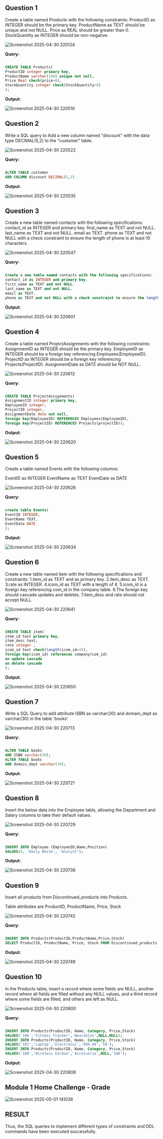 **Question 1**
--
Create a table named Products with the following constraints:
ProductID as INTEGER should be the primary key.
ProductName as TEXT should be unique and not NULL.
Price as REAL should be greater than 0.
StockQuantity as INTEGER should be non-negative.

![Screenshot 2025-04-30 220124](https://github.com/user-attachments/assets/690a314c-8a58-4971-9513-6ba79f75978b)


**Query:**

```sql

CREATE TABLE Products(
ProductID integer primary key,
ProductName varchar(100) unique not null,
Price Real check(price>0),
StockQuantity integer check(StockQuantity>0)
);

```

**Output:**

![Screenshot 2025-04-30 220510](https://github.com/user-attachments/assets/55246a78-9c52-4ed7-a7b7-ec1addcbf07a)


**Question 2**
---
Write a SQL query to Add a new column named "discount" with the data type DECIMAL(5,2) to the "customer" table.

![Screenshot 2025-04-30 220522](https://github.com/user-attachments/assets/68479e39-c908-472b-aa8a-f0d7d801e508)


**Query:**

```sql

ALTER TABLE customer
ADD COLUMN discount DECIMAL(5,2)

```

**Output:**

![Screenshot 2025-04-30 220535](https://github.com/user-attachments/assets/bc416f42-3a2c-47fb-8de5-c21ce6895407)


**Question 3**
---
Create a new table named contacts with the following specifications:
contact_id as INTEGER and primary key.
first_name as TEXT and not NULL.
last_name as TEXT and not NULL.
email as TEXT.
phone as TEXT and not NULL with a check constraint to ensure the length of phone is at least 10 characters.

![Screenshot 2025-04-30 220547](https://github.com/user-attachments/assets/c0b8305e-734c-42b6-8d17-ab724e65f2db)


**Query:**

```sql

Create a new table named contacts with the following specifications:
contact_id as INTEGER and primary key.
first_name as TEXT and not NULL.
last_name as TEXT and not NULL.
email as TEXT.
phone as TEXT and not NULL with a check constraint to ensure the length of phone is at least 10 characters.

```

**Output:**

![Screenshot 2025-04-30 220601](https://github.com/user-attachments/assets/6540f06d-27f6-484a-a8b2-3ce46f098abd)


**Question 4**
---
Create a table named ProjectAssignments with the following constraints:
AssignmentID as INTEGER should be the primary key.
EmployeeID as INTEGER should be a foreign key referencing Employees(EmployeeID).
ProjectID as INTEGER should be a foreign key referencing Projects(ProjectID).
AssignmentDate as DATE should be NOT NULL.

![Screenshot 2025-04-30 220612](https://github.com/user-attachments/assets/c4b7db4b-c2f7-4f52-8f9e-b8fa3791e430)


**Query:**

```sql

CREATE TABLE ProjectAssignments(
AssignmentID integer primary key,
EmployeeID integer,
ProjectID integer,
AssignmentDate date not null,
foreign key(EmployeeID) REFERENCES Employees(EmployeeID),
foreign key(ProjectID) REFERENCES Projects(projectID));

```

**Output:**

![Screenshot 2025-04-30 220620](https://github.com/user-attachments/assets/85332812-a85b-4c27-bc01-53dbb8b51363)


**Question 5**
---
Create a table named Events with the following columns:

EventID as INTEGER
EventName as TEXT
EventDate as DATE

![Screenshot 2025-04-30 220626](https://github.com/user-attachments/assets/3c88bf66-a401-4afd-bd8d-df974e06bc75)

**Query:**

```sql

create table Events(
EventID INTEGER,
EventName TEXT,
EventDate DATE
);

```

**Output:**

![Screenshot 2025-04-30 220634](https://github.com/user-attachments/assets/2bf9f615-be51-4152-92fd-3f4dc647fc1d)


**Question 6**
---
Create a new table named item with the following specifications and constraints:
1.item_id as TEXT and as primary key.
2.item_desc as TEXT.
3.rate as INTEGER.
4.icom_id as TEXT with a length of 4.
5.icom_id is a foreign key referencing com_id in the company table.
6.The foreign key should cascade updates and deletes.
7.item_desc and rate should not accept NULL.

![Screenshot 2025-04-30 220641](https://github.com/user-attachments/assets/a9a89e50-ac9f-48f6-9ea9-0a2f802939e0)

**Query:**

```sql

CREATE TABLE item(
item_id text primary key,
item_desc text,
rate integer ,
icom_id text check(length(icom_id=4)),
foreign key(icom_id) references company(com_id)
on update cascade
on delete cascade
);

```

**Output:**

![Screenshot 2025-04-30 220650](https://github.com/user-attachments/assets/1ba266cc-41c6-41b7-ba3e-4b624cbc3c7a)


**Question 7**
---
Write a SQL Query  to add attribute ISBN as varchar(30) and domain_dept as varchar(30) in the table 'books'

![Screenshot 2025-04-30 220713](https://github.com/user-attachments/assets/beb382f2-49fa-49eb-b89a-8205c364fba0)

**Query:**

```sql

ALTER TABLE books
ADD ISBN varchar(30);
ALTER TABLE books
ADD domain_dept varchar(30);

```

**Output:**

![Screenshot 2025-04-30 220721](https://github.com/user-attachments/assets/00ad40f1-7cb6-4f28-b5a2-ae3b84c0d667)


**Question 8**
---
Insert the below data into the Employee table, allowing the Department and Salary columns to take their default values.

![Screenshot 2025-04-30 220729](https://github.com/user-attachments/assets/fc4edd58-178e-4613-991b-fe1635f99971)

**Query:**

```sql

INSERT INTO Employee (EmployeeID,Name,Position)
VALUES(4, 'Emily White', 'Analyst');

```

**Output:**

![Screenshot 2025-04-30 220736](https://github.com/user-attachments/assets/7c12ed3a-f7ba-494e-8fcb-46e9451fd42b)


**Question 9**
---
Insert all products from Discontinued_products into Products.

Table attributes are ProductID, ProductName, Price, Stock

![Screenshot 2025-04-30 220742](https://github.com/user-attachments/assets/b047fd01-a44f-4951-a231-44d6093863a7)

**Query:**

```sql

INSERT INTO Products(ProductID,ProductName,Price,Stock)
SELECT ProductID, ProductName, Price, Stock FROM Discontinued_products;

```

**Output:**

![Screenshot 2025-04-30 220749](https://github.com/user-attachments/assets/71d585fe-2b76-43d8-8e50-f1ae7ea0567c)

**Question 10**
---
In the Products table, insert a record where some fields are NULL, another record where all fields are filled without any NULL values, and a third record where some fields are filled, and others are left as NULL.

![Screenshot 2025-04-30 220800](https://github.com/user-attachments/assets/21849162-5472-484a-9d75-1a974393f0bd)

**Query:**

```sql

INSERT INTO Products(ProductID, Name, Category, Price,Stock)
VALUES('106','Fitness Tracker','Wearables',NULL,NULL);
INSERT INTO Products(ProductID, Name, Category, Price,Stock)
VALUES('107','Laptop','Electronic','999.99','50');
INSERT INTO Products(ProductID, Name, Category, Price,Stock)
VALUES('108','Wireless Earbud','Accessorie',NULL,'100');

```

**Output:**

![Screenshot 2025-04-30 220808](https://github.com/user-attachments/assets/1353d9e8-f088-46dc-b2fb-507e20177f1a)

## Module 1 Home Challenge - Grade


![Screenshot 2025-05-01 141036](https://github.com/user-attachments/assets/8d4d2b6d-449b-4ba0-8af0-5821d704e92c)


## RESULT
Thus, the SQL queries to implement different types of constraints and DDL commands have been executed successfully.

